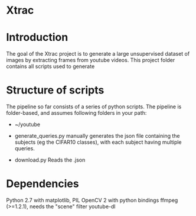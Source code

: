 Xtrac
=====

Introduction 
==
The goal of the Xtrac project is to generate a large unsupervised dataset of images by extracting frames from youtube videos.
This project folder contains all scripts used to generate 

Structure of scripts
==
The pipeline so far consists of a series of python scripts.
The pipeline is folder-based, and assumes following folders in your path:
+ ~/youtube 

+ generate\_queries.py manually generates the json file containing the subjects (eg the CIFAR10 classes), with each subject having multiple queries.
+ download.py Reads the .json 

Dependencies
==
Python 2.7 with matplotlib, PIL
OpenCV 2 with python bindings
ffmpeg (>=1.2.1), needs the "scene" filter
youtube-dl
